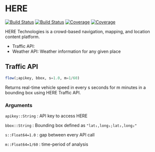 # HERE

[![Build Status](https://travis-ci.com/anmol1104/HERE.jl.svg?branch=master)](https://travis-ci.com/anmol1104/HERE.jl)
[![Build Status](https://ci.appveyor.com/api/projects/status/github/anmol1104/HERE.jl?svg=true)](https://ci.appveyor.com/project/anmol1104/HERE-jl)
[![Coverage](https://codecov.io/gh/anmol1104/HERE.jl/branch/master/graph/badge.svg)](https://codecov.io/gh/anmol1104/HERE.jl)
[![Coverage](https://coveralls.io/repos/github/anmol1104/HERE.jl/badge.svg?branch=master)](https://coveralls.io/github/anmol1104/HERE.jl?branch=master)

HERE Technologies is a crowd-based navigation, mapping, and location content platform.
- Traffic API: 
- Weather API: Weather information for any given place

## Traffic API

```julia
flow(;apikey, bbox, s=1.0, m=1/60)
```

Returns real-time vehicle speed in every s seconds for m minutes in a bounding box using HERE Traffic API. 

### Arguments
`apikey::String`   : API key to access HERE

`bbox::String`     : Bounding box defined as `"lat₁,long₁;lat₂,long₂"`

`s::Float64=1.0`   : gap between every API call

`m::Float64=1/60`  : time-period of analysis
